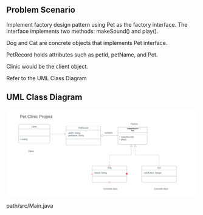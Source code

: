 ## Problem Scenario
Implement factory design pattern using Pet as the factory interface. The interface implements two methods: makeSound() and play().

Dog and Cat are concrete objects that implements Pet interface.

PetRecord holds attributes such as petId, petName, and Pet.

Clinic would be the client object.

Refer to the UML Class Diagram

## UML Class Diagram

![alt text](PetClinic.png)

path/src/Main.java
